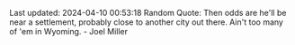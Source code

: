 Last updated: 2024-04-10 00:53:18
Random Quote: Then odds are he'll be near a settlement, probably close to another city out there. Ain't too many of 'em in Wyoming. - Joel Miller